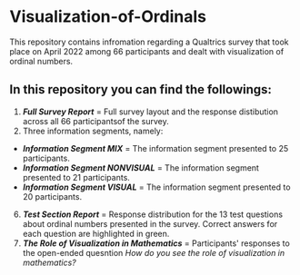 # Visualization-of-Ordinals
This repository contains infromation regarding a Qualtrics survey that took place on April 2022 among 66 participants and dealt with visualization of ordinal numbers.
## In this repository you can find the followings:
1. ***Full Survey Report*** = Full survey layout and the response distibution across all 66 participantsof the survey.
2. Three information segments, namely:
  - ***Information Segment MIX*** = The information segment presented to 25 participants.
  - ***Information Segment NONVISUAL*** = The information segment presented to 21 participants.
  - ***Information Segment VISUAL*** = The information segment presented to 20 participants.
6. ***Test Section Report*** = Response distribution for the 13 test questions about ordinal numbers presented in the survey.  Correct answers for each question are highlighted in green.
7. ***The Role of Visualization in Mathematics*** = Participants' responses to the open-ended quesntion *How do you see the role of visualization in mathematics?* 
